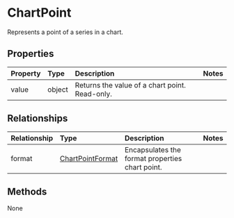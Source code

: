 # ChartPoint

Represents a point of a series in a chart.

## Properties
| Property       | Type    |Description|Notes |
|:---------------|:--------|:----------|:-----|
|value|object|Returns the value of a chart point. Read-only.||

## Relationships
| Relationship | Type    |Description|Notes |
|:---------------|:--------|:----------|:-----|
|format|[ChartPointFormat](chartpointformat.md)|Encapsulates the format properties chart point.||

## Methods
None

